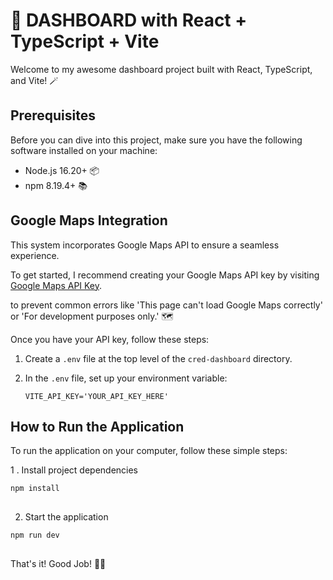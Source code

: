 # 🚀 DASHBOARD with React + TypeScript + Vite

Welcome to my awesome dashboard project built with React, TypeScript, and Vite! 🪄

## Prerequisites

Before you can dive into this project, make sure you have the following software installed on your machine:

- Node.js 16.20+ 📦
- npm 8.19.4+ 📚

## Google Maps Integration

This system incorporates Google Maps API to ensure a seamless experience.

To get started, I recommend creating your Google Maps API key by visiting [Google Maps API Key](https://developers.google.com/maps/documentation/javascript/get-api-key?hl=pt-br).

to prevent common errors like 'This page can't load Google Maps correctly' or 'For development purposes only.' 🗺️

Once you have your API key, follow these steps:

1. Create a `.env` file at the top level of the `cred-dashboard` directory.
2. In the `.env` file, set up your environment variable:

   ```plaintext
   VITE_API_KEY='YOUR_API_KEY_HERE'
## How to Run the Application

To run the application on your computer, follow these simple steps:

1 . Install project dependencies
```js
npm install
  
```
2. Start the application

```js
npm run dev
  
```

That's it! Good Job! 🎉✨
